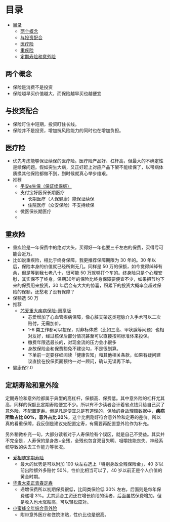 # 目录

- [目录](#%e7%9b%ae%e5%bd%95)
  - [两个概念](#%e4%b8%a4%e4%b8%aa%e6%a6%82%e5%bf%b5)
  - [与投资配合](#%e4%b8%8e%e6%8a%95%e8%b5%84%e9%85%8d%e5%90%88)
  - [医疗险](#%e5%8c%bb%e7%96%97%e9%99%a9)
  - [重疾险](#%e9%87%8d%e7%96%be%e9%99%a9)
  - [定期寿险和意外险](#%e5%ae%9a%e6%9c%9f%e5%af%bf%e9%99%a9%e5%92%8c%e6%84%8f%e5%a4%96%e9%99%a9)

## 两个概念

- 保险是消费不是投资
- 保险越早买价值越大，而保险越早买也越便宜

## 与投资配合

- 保险盯住中短期，投资盯住长线。
- 保险并不是投资，增加抗风险能力的同时也在增加负担。

## 医疗险

- 优先考虑能够保证续保的医疗险。医疗险产品好、杠杆高，但最大的不确定性是续保问题。假如突生大病，又正好赶上对应产品下架不能续保了，以带病体质换其他保险都做不到，到时候就真心举步维艰。
- 推荐
  - [平安e生保（保证续保版）](https://mp.weixin.qq.com/s/1409RP53I4Bfm6QuowF8BA)
  - 支付宝好医保长期医疗
    - 长期医疗（人保健康）能保证续保
    - 住院医疗（众安保险）不支持续保
  - 微医保长期医疗
  - 
## 重疾险

- 重疾险是一年保费中的绝对大头，买得好一年也要三千左右的保费，买得亏可能会近万。
- 比如说重疾险，相比于终身保障，我更推荐保障期限为 30 年的。30 年以后，保险本身的价值就已经所剩无几。同样是 50 万的保额，如今觉得绰绰有余，但是等到我七老八十，很可能 50 万就够打个车的。终身险只是个心理安慰，其实保不了终身。保期30年的保险比终身保障要便宜不少，如果把节约下来的保费用来投资，30 年后会有大大的惊喜，积累下的投资大概率会超过保险的保额，还愁老了没有保障？
- 保额选 50 万
- 推荐
  - [芯爱重大疾病保险-惠享版](https://mp.weixin.qq.com/s/1409RP53I4Bfm6QuowF8BA)
    - 芯爱增加了心血管疾病保障，像心脏支架这类冠脉介入手术可以二次赔付，无需加价。
    - 1-6 类工作都可以投保，对非标体质（比如三高、甲状腺等问题）也相对友好，经过核保后部分情况甚至可以直接按照标准体来投保。
    - 缴费年限选最长的，对现金流的压力会小很多
    - 身故保险金和保费豁免不建议勾，不是很划算。
    - 下单前一定要仔细阅读「健康告知」和其他相关条款，如果有疑问建议直接在投保页面预约一对一顾问，确认无误再下单。
- 健康保2.0 

## 定期寿险和意外险

定期寿险和意外险都属于典型的高杠杆，保额高、保费低。其中意外险的杠杆尤其高，同样的保额比定期寿险便宜不少。所以有不少读者合计着省点钱只给自己买了意外险，不配置定寿。但是凡是便宜总是有道理的，保险的身故理赔数据中，**疾病所致占比 80%，意外占比 20%**，这个比例刚好符合意外险和定寿的差价。所以真的看重保障，我反倒是建议先配置定寿，有需要再配置意外险作为补充。

另外稍微补充一句，大部分读者对于人寿保险有个误区，就是自己不受益。其实并不完全是，人寿保的是身故+全残，全残也包含双目失明、咀嚼技能丧失、神经系统导致的失去工作能力等状况。

- [爱相随定期寿险](https://mp.weixin.qq.com/s/3ez5vjKCNfGbXsFfX0xIpA)
  - 最大的优势是可以附加 100 块左右选上「特别身故全残保险金」，40 岁以前出险额外多赔付 50%，性价比相当可以了，40 岁以前正是个人价值的黄金时期。
- [华贵大麦正青春定寿](https://mp.weixin.qq.com/s/3ez5vjKCNfGbXsFfX0xIpA)
  - 递增保费所以初期保费很低，比同类保险低 30% 左右，后面则是每年保费递增 3%。尤其适合工资还在增长阶段的读者，后面虽然保费增加，但是收入也水涨船高，可以轻松应对。
- [小蜜蜂全年综合意外险](https://mp.weixin.qq.com/s/3ez5vjKCNfGbXsFfX0xIpA)
  - 附带意外医疗和住院津贴，性价比也是很高。